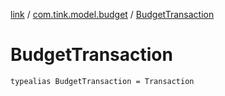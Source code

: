 [link](../index.md) / [com.tink.model.budget](index.md) / [BudgetTransaction](./-budget-transaction.md)

# BudgetTransaction

`typealias BudgetTransaction = Transaction`